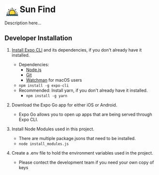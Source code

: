 <h1><img align="left" width="50" height="50" src="expo-client/assets/icon.png"/>Sun Find</h1>

Description here...

## Developer Installation
1. [Install Expo CLI](https://docs.expo.io/get-started/installation/) and its dependencies, if you don't already have it installed.
	- Dependencies:
		- [Node.js](https://nodejs.org/en/)
		- [Git](https://git-scm.com/)
		- [Watchman](https://facebook.github.io/watchman/docs/install#buildinstall) for macOS users
	- ```npm install -g expo-cli```
	- Recommended: Install yarn, if you don't already have it installed.
		- ```npm install -g yarn```

2. Download the Expo Go app for either iOS or Android.
	- Expo Go allows you to open up apps that are being served through Expo CLI.

3. Install Node Modules used in this project.
	- There are multiple package.jsons that need to be installed.
	- ```node install_modules.js```

4. Create a .env file to hold the environment variables used in the project.
	- Please contect the development team if you need your own copy of keys